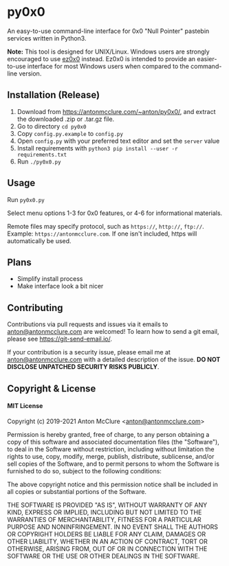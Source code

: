 # py0x0
An easy-to-use command-line interface for 0x0 "Null Pointer" pastebin services written in Python3.

**Note:** This tool is designed for UNIX/Linux. Windows users are strongly encouraged to use [ez0x0](https://antonmcclure.com/~anton/ez0x0/) instead. Ez0x0 is intended to provide an easier-to-use interface for most Windows users when compared to the command-line version.

## Installation (Release)
  1. Download from https://antonmcclure.com/~anton/py0x0/, and extract the downloaded .zip or .tar.gz file.
  2. Go to directory `cd py0x0`
  3. Copy `config.py.example` to `config.py`
  4. Open `config.py` with your preferred text editor and set the `server` value
  5. Install requirements with `python3 pip install --user -r requirements.txt`
  6. Run `./py0x0.py`

## Usage
Run `py0x0.py`

Select menu options 1-3 for 0x0 features, or 4-6 for informational materials.

Remote files may specify protocol, such as `https://`, `http://`, `ftp://`. Example: `https://antonmcclure.com`. If one isn't included, https will automatically be used.

## Plans

  - Simplify install process
  - Make interface look a bit nicer

## Contributing
Contributions via pull requests and issues via it emails to <anton@antonmcclure.com> are welcomed! To learn how to send a git email, please see <https://git-send-email.io/>.

If your contribution is a security issue, please email me at <anton@antonmcclure.com> with a detailed description of the issue. **DO NOT DISCLOSE UNPATCHED SECURITY RISKS PUBLICLY**.

## Copyright & License

#### MIT License

Copyright (c) 2019-2021 Anton McClure &lt;<anton@antonmcclure.com>&gt;

Permission is hereby granted, free of charge, to any person obtaining a copy
of this software and associated documentation files (the "Software"), to deal
in the Software without restriction, including without limitation the rights
to use, copy, modify, merge, publish, distribute, sublicense, and/or sell
copies of the Software, and to permit persons to whom the Software is
furnished to do so, subject to the following conditions:

The above copyright notice and this permission notice shall be included in all
copies or substantial portions of the Software.

THE SOFTWARE IS PROVIDED "AS IS", WITHOUT WARRANTY OF ANY KIND, EXPRESS OR
IMPLIED, INCLUDING BUT NOT LIMITED TO THE WARRANTIES OF MERCHANTABILITY,
FITNESS FOR A PARTICULAR PURPOSE AND NONINFRINGEMENT. IN NO EVENT SHALL THE
AUTHORS OR COPYRIGHT HOLDERS BE LIABLE FOR ANY CLAIM, DAMAGES OR OTHER
LIABILITY, WHETHER IN AN ACTION OF CONTRACT, TORT OR OTHERWISE, ARISING FROM,
OUT OF OR IN CONNECTION WITH THE SOFTWARE OR THE USE OR OTHER DEALINGS IN THE
SOFTWARE.
